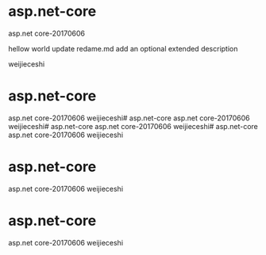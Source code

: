 # asp.net-core
asp.net core-20170606

hellow world
update redame.md
add an optional extended description

weijieceshi
# asp.net-core
asp.net core-20170606
weijieceshi# asp.net-core
asp.net core-20170606
weijieceshi# asp.net-core
asp.net core-20170606
weijieceshi# asp.net-core
asp.net core-20170606
weijieceshi
# asp.net-core
asp.net core-20170606
weijieceshi
# asp.net-core
asp.net core-20170606
weijieceshi
